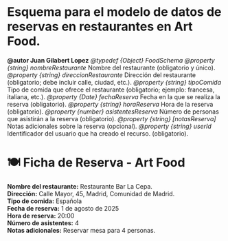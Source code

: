 # Esquema para el modelo de datos de reservas en restaurantes en Art Food.
**@autor Juan Gilabert Lopez**
*@typedef {Object} FoodSchema*
*@property {string} nombreRestaurante* Nombre del restaurante (obligatorio y único).
*@property {string} direccionRestaurante* Dirección del restaurante (obligatorio; debe incluir calle, ciudad, etc.).
*@property {string} tipoComida* Tipo de comida que ofrece el restaurante (obligatorio; ejemplo: francesa, italiana, etc.).
*@property {Date} fechaReserva* Fecha en la que se realiza la reserva (obligatorio).
*@property {string} horaReserva* Hora de la reserva (obligatorio).
*@property {number} asistentesReserva* Número de personas que asistirán a la reserva (obligatorio).
*@property {string} [notasReserva]* Notas adicionales sobre la reserva (opcional).
*@property {string} userId* Identificador del usuario que ha creado el recurso. (obligatorio).

# 🍽️ Ficha de Reserva - Art Food
**Nombre del restaurante:** Restaurante Bar La Cepa.  
**Dirección:** Calle Mayor, 45, Madrid, Comunidad de Madrid.  
**Tipo de comida:** Española  
**Fecha de reserva:** 1 de agosto de 2025  
**Hora de reserva:** 20:00  
**Número de asistentes:** 4  
**Notas adicionales:** Reservar mesa para 4 personas.